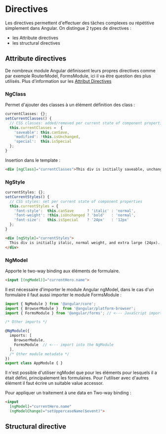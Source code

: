 # Directives
Les directives permettent d'effectuer des tâches complexes ou répétitive simplement dans Angular. On distingue 2 types de directives : 

- les Attribute directives
- les structural directives

## Attribute directives
De nombreux module Angular définissent leurs propres directives comme par exemple RouterModel, FormsModule, ici il va être question des plus utilisés.
Plus d'information sur les [Attribut Directives](https://angular.io/guide/attribute-directives)

### NgClass
Permet d'ajouter des classes à un élément définition des class :
```ts
currentClasses: {};
setCurrentClasses() {
  // CSS classes: added/removed per current state of component properties
  this.currentClasses =  {
    'saveable': this.canSave,
    'modified': !this.isUnchanged,
    'special':  this.isSpecial
  };
}
```
Insertion dans le template :
```html
<div [ngClass]="currentClasses">This div is initially saveable, unchanged, and special</div>
```
### NgStyle
```ts
currentStyles: {};
setCurrentStyles() {
  // CSS styles: set per current state of component properties
  this.currentStyles = {
    'font-style':  this.canSave      ? 'italic' : 'normal',
    'font-weight': !this.isUnchanged ? 'bold'   : 'normal',
    'font-size':   this.isSpecial    ? '24px'   : '12px'
  };
}
```

```html
<div [ngStyle]="currentStyles">
  This div is initially italic, normal weight, and extra large (24px).
</div>
```

### NgModel
Apporte le two-way binding aux éléments de formulaire.

```html
<input [(ngModel)]="currentHero.name">
```
Il est nécessaire d'importer le module Angular ngModel, dans le cas d'un formulaire il faut aussi importer le module FormsModule :

```ts
import { NgModule } from '@angular/core';
import { BrowserModule }  from '@angular/platform-browser';
import { FormsModule } from '@angular/forms'; // <--- JavaScript import from Angular

/* Other imports */

@NgModule({
  imports: [
    BrowserModule,
    FormsModule  // <--- import into the NgModule
  ],
  /* Other module metadata */
})
export class AppModule { }
```
Il n'est possible d'utiliser ngModel que pour les éléments pour lesquels il a était défini, principalement les formulaires. Pour l'utiliser avec d'autres élément il faut écrire un  suitable value accessor.

Pour appliquer un traitement à une data en Two-way binding :
```html
<input
  [ngModel]="currentHero.name"
  (ngModelChange)="setUppercaseName($event)">
```

## Structural directive

<!--stackedit_data:
eyJoaXN0b3J5IjpbMTY5NzY0NjYwLC00MTgwNjY3ODUsLTYzNj
M4NjY2NV19
-->